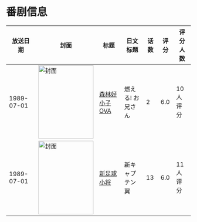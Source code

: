 # 番剧信息

|放送日期|封面|标题|日文标题|话数|评分|评分人数|
|---|---|---|---|---|---|---|
|1989-07-01|<img src="//lain.bgm.tv/pic/cover/c/30/d9/217850_03Ufp.jpg" alt="封面" style="width:150px;height:200px;object-fit:cover;">|[森林好小子 OVA](https://bangumi.tv/subject/217850)|燃える! お兄さん|2|6.0|10人评分|
|1989-07-01|<img src="//lain.bgm.tv/pic/cover/c/e2/20/291945_Y9275.jpg" alt="封面" style="width:150px;height:200px;object-fit:cover;">|[新足球小将](https://bangumi.tv/subject/291945)|新キャプテン翼|13|6.0|11人评分|

